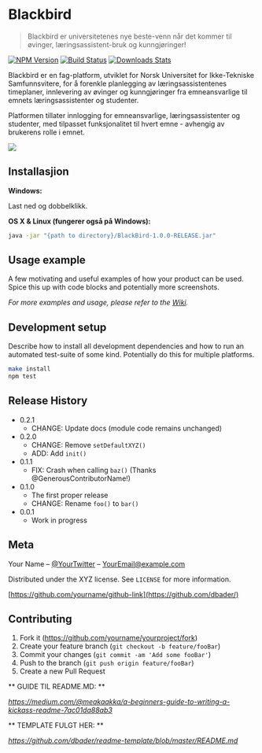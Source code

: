 # Blackbird
> Blackbird er universitetenes nye beste-venn når det kommer til øvinger, læringsassistent-bruk og kunngjøringer!

[![NPM Version][npm-image]][npm-url]
[![Build Status][travis-image]][travis-url]
[![Downloads Stats][npm-downloads]][npm-url]

Blackbird er en fag-platform, utviklet for Norsk Universitet for Ikke-Tekniske Samfunnsvitere, for å forenkle planlegging av læringsassistentenes timeplaner, innlevering av øvinger og kunngjøringer fra emneansvarlige til emnets læringsassistenter og studenter.

Platformen tillater innlogging for emneansvarlige, læringsassistenter og studenter, med tilpasset funksjonalitet til hvert emne - avhengig av brukerens rolle i emnet.

![](https://i.imgur.com/xPGmAmJ.png)

## Installasjion

**Windows:**

Last ned og dobbelklikk.

**OS X & Linux (fungerer også på Windows):**

```sh
java -jar "{path to directory}/BlackBird-1.0.0-RELEASE.jar"
```


## Usage example

A few motivating and useful examples of how your product can be used. Spice this up with code blocks and potentially more screenshots.

_For more examples and usage, please refer to the [Wiki](https://gitlab.stud.idi.ntnu.no/programvareutvikling-v19/gruppe-58/wikis/home)._

## Development setup

Describe how to install all development dependencies and how to run an automated test-suite of some kind. Potentially do this for multiple platforms.

```sh
make install
npm test
```

## Release History

* 0.2.1
    * CHANGE: Update docs (module code remains unchanged)
* 0.2.0
    * CHANGE: Remove `setDefaultXYZ()`
    * ADD: Add `init()`
* 0.1.1
    * FIX: Crash when calling `baz()` (Thanks @GenerousContributorName!)
* 0.1.0
    * The first proper release
    * CHANGE: Rename `foo()` to `bar()`
* 0.0.1
    * Work in progress

## Meta

Your Name – [@YourTwitter](https://twitter.com/dbader_org) – YourEmail@example.com

Distributed under the XYZ license. See ``LICENSE`` for more information.

[https://github.com/yourname/github-link](https://github.com/dbader/)

## Contributing

1. Fork it (<https://github.com/yourname/yourproject/fork>)
2. Create your feature branch (`git checkout -b feature/fooBar`)
3. Commit your changes (`git commit -am 'Add some fooBar'`)
4. Push to the branch (`git push origin feature/fooBar`)
5. Create a new Pull Request

<!-- Markdown link & img dfn's -->
[npm-image]: https://img.shields.io/npm/v/datadog-metrics.svg?style=flat-square
[npm-url]: https://npmjs.org/package/datadog-metrics
[npm-downloads]: https://img.shields.io/npm/dm/datadog-metrics.svg?style=flat-square
[travis-image]: https://img.shields.io/travis/dbader/node-datadog-metrics/master.svg?style=flat-square
[travis-url]: https://travis-ci.org/dbader/node-datadog-metrics
[wiki]: https://github.com/yourname/yourproject/wiki


** GUIDE TIL README.MD: ** 

_https://medium.com/@meakaakka/a-beginners-guide-to-writing-a-kickass-readme-7ac01da88ab3_

** TEMPLATE FULGT HER: **

_https://github.com/dbader/readme-template/blob/master/README.md_